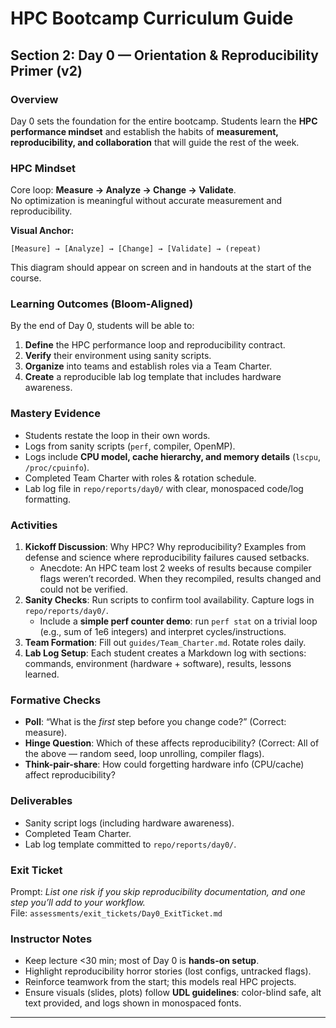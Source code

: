 # HPC Bootcamp Curriculum Guide

## Section 2: Day 0 — Orientation & Reproducibility Primer (v2)

### Overview
Day 0 sets the foundation for the entire bootcamp. Students learn the **HPC performance mindset** and establish the habits of **measurement, reproducibility, and collaboration** that will guide the rest of the week.

### HPC Mindset
Core loop: **Measure → Analyze → Change → Validate**.  
No optimization is meaningful without accurate measurement and reproducibility.

**Visual Anchor:**  
```
[Measure] → [Analyze] → [Change] → [Validate] → (repeat)
```
This diagram should appear on screen and in handouts at the start of the course.

### Learning Outcomes (Bloom-Aligned)
By the end of Day 0, students will be able to:
1. **Define** the HPC performance loop and reproducibility contract.  
2. **Verify** their environment using sanity scripts.  
3. **Organize** into teams and establish roles via a Team Charter.  
4. **Create** a reproducible lab log template that includes hardware awareness.  

### Mastery Evidence
- Students restate the loop in their own words.  
- Logs from sanity scripts (`perf`, compiler, OpenMP).  
- Logs include **CPU model, cache hierarchy, and memory details** (`lscpu`, `/proc/cpuinfo`).  
- Completed Team Charter with roles & rotation schedule.  
- Lab log file in `repo/reports/day0/` with clear, monospaced code/log formatting.  

### Activities
1. **Kickoff Discussion**: Why HPC? Why reproducibility? Examples from defense and science where reproducibility failures caused setbacks.  
   - Anecdote: An HPC team lost 2 weeks of results because compiler flags weren’t recorded. When they recompiled, results changed and could not be verified.  
2. **Sanity Checks**: Run scripts to confirm tool availability. Capture logs in `repo/reports/day0/`.  
   - Include a **simple perf counter demo**: run `perf stat` on a trivial loop (e.g., sum of 1e6 integers) and interpret cycles/instructions.  
3. **Team Formation**: Fill out `guides/Team_Charter.md`. Rotate roles daily.  
4. **Lab Log Setup**: Each student creates a Markdown log with sections: commands, environment (hardware + software), results, lessons learned.  

### Formative Checks
- **Poll**: “What is the *first* step before you change code?” (Correct: measure).  
- **Hinge Question**: Which of these affects reproducibility? (Correct: All of the above — random seed, loop unrolling, compiler flags).  
- **Think-pair-share**: How could forgetting hardware info (CPU/cache) affect reproducibility?  

### Deliverables
- Sanity script logs (including hardware awareness).  
- Completed Team Charter.  
- Lab log template committed to `repo/reports/day0/`.  

### Exit Ticket
Prompt: *List one risk if you skip reproducibility documentation, and one step you’ll add to your workflow.*  
File: `assessments/exit_tickets/Day0_ExitTicket.md`

### Instructor Notes
- Keep lecture <30 min; most of Day 0 is **hands-on setup**.  
- Highlight reproducibility horror stories (lost configs, untracked flags).  
- Reinforce teamwork from the start; this models real HPC projects.  
- Ensure visuals (slides, plots) follow **UDL guidelines**: color-blind safe, alt text provided, and logs shown in monospaced fonts.  

---
